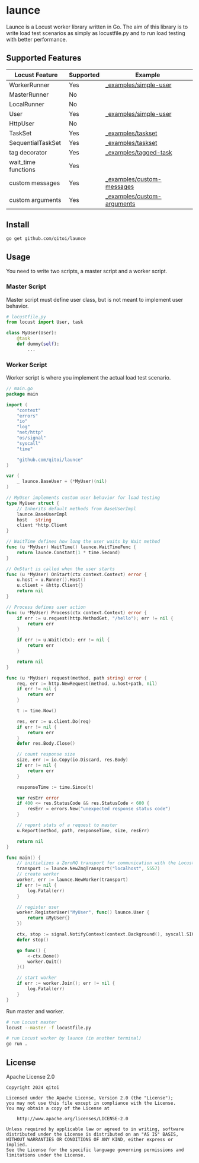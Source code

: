 
# launce

Launce is a Locust worker library written in Go.
The aim of this library is to write load test scenarios as simply as locustfile.py and to run load testing with better performance.


## Supported Features

| Locust Feature      | Supported | Example                                                    |
|---------------------|-----------|------------------------------------------------------------|
| WorkerRunner        | Yes       | [_examples/simple-user](./_examples/simple-user)           |
| MasterRunner        | No        |                                                            |
| LocalRunner         | No        |                                                            |
| User                | Yes       | [_examples/simple-user](./_examples/simple-user)           |
| HttpUser            | No        |                                                            |
| TaskSet             | Yes       | [_examples/taskset](./_examples/taskset)                   |
| SequentialTaskSet   | Yes       | [_examples/taskset](./_examples/taskset)                   |
| tag decorator       | Yes       | [_examples/tagged-task](./_examples/tagged-task)           |
| wait_time functions | Yes       |                                                            |
| custom messages     | Yes       | [_examples/custom-messages](./_examples/custom-messages)   |
| custom arguments    | Yes       | [_examples/custom-arguments](./_examples/custom-arguments) |


## Install

```sh
go get github.com/qitoi/launce
```


## Usage

You need to write two scripts, a master script and a worker script.


### Master Script

Master script must define user class, but is not meant to implement user behavior.

```python
# locustfile.py
from locust import User, task

class MyUser(User):
    @task
    def dummy(self):
        ...
```

### Worker Script

Worker script is where you implement the actual load test scenario.

```go
// main.go
package main

import (
	"context"
	"errors"
	"io"
	"log"
	"net/http"
	"os/signal"
	"syscall"
	"time"

	"github.com/qitoi/launce"
)

var (
	_ launce.BaseUser = (*MyUser)(nil)
)

// MyUser implements custom user behavior for load testing
type MyUser struct {
	// Inherits default methods from BaseUserImpl
	launce.BaseUserImpl
	host   string
	client *http.Client
}

// WaitTime defines how long the user waits by Wait method
func (u *MyUser) WaitTime() launce.WaitTimeFunc {
	return launce.Constant(1 * time.Second)
}

// OnStart is called when the user starts
func (u *MyUser) OnStart(ctx context.Context) error {
	u.host = u.Runner().Host()
	u.client = &http.Client{}
	return nil
}

// Process defines user action
func (u *MyUser) Process(ctx context.Context) error {
	if err := u.request(http.MethodGet, "/hello"); err != nil {
		return err
	}

	if err := u.Wait(ctx); err != nil {
		return err
	}

	return nil
}

func (u *MyUser) request(method, path string) error {
	req, err := http.NewRequest(method, u.host+path, nil)
	if err != nil {
		return err
	}

	t := time.Now()

	res, err := u.client.Do(req)
	if err != nil {
		return err
	}
	defer res.Body.Close()

	// count response size
	size, err := io.Copy(io.Discard, res.Body)
	if err != nil {
		return err
	}

	responseTime := time.Since(t)

	var resErr error
	if 400 <= res.StatusCode && res.StatusCode < 600 {
		resErr = errors.New("unexpected response status code")
	}

	// report stats of a request to master
	u.Report(method, path, responseTime, size, resErr)

	return nil
}

func main() {
	// initializes a ZeroMQ transport for communication with the Locust master
	transport := launce.NewZmqTransport("localhost", 5557)
	// create worker
	worker, err := launce.NewWorker(transport)
	if err != nil {
		log.Fatal(err)
	}

	// register user
	worker.RegisterUser("MyUser", func() launce.User {
		return &MyUser{}
	})

	ctx, stop := signal.NotifyContext(context.Background(), syscall.SIGINT, syscall.SIGTERM)
	defer stop()

	go func() {
		<-ctx.Done()
		worker.Quit()
	}()

	// start worker
	if err := worker.Join(); err != nil {
		log.Fatal(err)
	}
}
```

Run master and worker.

```sh
# run Locust master
locust --master -f locustfile.py

# run Locust worker by launce (in another terminal)
go run .
```


## License

Apache License 2.0

```
Copyright 2024 qitoi

Licensed under the Apache License, Version 2.0 (the "License");
you may not use this file except in compliance with the License.
You may obtain a copy of the License at

    http://www.apache.org/licenses/LICENSE-2.0

Unless required by applicable law or agreed to in writing, software
distributed under the License is distributed on an "AS IS" BASIS,
WITHOUT WARRANTIES OR CONDITIONS OF ANY KIND, either express or implied.
See the License for the specific language governing permissions and
limitations under the License.
```
